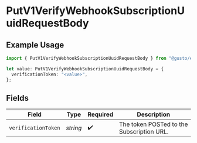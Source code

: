 # PutV1VerifyWebhookSubscriptionUuidRequestBody

## Example Usage

```typescript
import { PutV1VerifyWebhookSubscriptionUuidRequestBody } from "@gusto/embedded-api/models/operations/putv1verifywebhooksubscriptionuuid.js";

let value: PutV1VerifyWebhookSubscriptionUuidRequestBody = {
  verificationToken: "<value>",
};
```

## Fields

| Field                                     | Type                                      | Required                                  | Description                               |
| ----------------------------------------- | ----------------------------------------- | ----------------------------------------- | ----------------------------------------- |
| `verificationToken`                       | *string*                                  | :heavy_check_mark:                        | The token POSTed to the Subscription URL. |